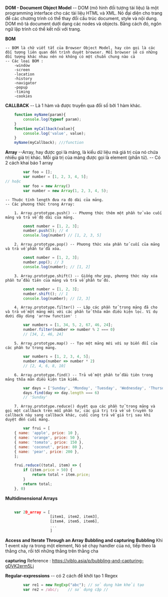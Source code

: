 **DOM - Document Object Model**
    -- DOM (mô hình đối tượng tài liệu) là một programming interface cho các tài liệu HTML và XML. Nó đại diện cho trang để các chương trình có thể thay đổi cấu trúc document, style và nội dung. DOM mô tả document dưới dạng các nodes và objects. Bằng cách đó, ngôn ngữ lập trình có thể kết nối với trang.

**BOM**

    -- BOM là chữ viết tắt của Browser Object Model, hay còn gọi là các đối tượng liên quan đến trình duyệt browser. Mỗi browser sẽ có những đối tượng khác nhau nên nó không có một chuẩn chung nào cả
    -- Các loại BOM : 
        -window
        -screen
        -location
        -history
        -navigator
        -popup
        -timing
        -cookies

**CALLBACK**
    -- Là 1 hàm và được truyền qua đổi số bởi 1 hàm khác.
```js
    function myName(param){
        console.log(typeof param);
    }
    function myCallback(value){
        console.log('value', value);
    }
    myName(myCallback); ///function
```

**Array**
    --Array, hay được gọi là mảng, là kiểu dữ liệu mà giá trị của nó chứa nhiều giá trị khác. Mỗi giá trị của mảng được gọi là element (phần tử).
    -- Có 2 cách khai báo 1 array
```js
        var foo = [];
        var number = [1, 2, 3, 4, 5];
// hoặc
        var foo = new Array()
        var number = new Array(1, 2, 3, 4, 5);
```

    -- Thuộc tính length đưa ra độ dài của mảng.
    -- Các phương thức trong Array: 

        1. Array.prototype.push() -- Phương thức thêm một phần tử vào cuối mảng và trả về độ dài của mảng.
```js
        const number = [1, 2, 3];
        number.push(5); // 4
        console.log(number) // [1, 2, 3, 5]
```

        2. Array.prototype.pop() -- Phương thức xóa phần tử cuối của mảng và trả về phần tử đã xóa.

```js
        const number = [1, 2, 3];
        number.pop(); // 3
        console.log(number); // [1, 2]
``` 
        3. Array.prototype.shift() -- Giống như pop, phương thức này xóa phần tử đầu tiên của mảng và trả về phần tử đó.
```js
        const number = [1, 2, 3];
        number.shift(); // 1
        console.log(number); // [2, 3]
```
        4. Array.prototype.filter() -- Lặp các phần tử trong mảng đã cho và trả về một mảng mới với các phần tử thõa mãn điều kiện lọc. Ví dụ dưới đây dùng 'arrow function' :
```js
        var numbers = [1, 34, 5, 2, 67, 46, 24];
        number.filter(number => number % 2 === 0)
        // [34, 2, 46, 24]
```

        5. Array.prototype.map() -- Tạo một mảng mới với sự biến đổi của các phần tử trong mảng.
```js
        var numbers = [1, 2, 3, 4, 5];
        number.map(number => number * 2)
        // [2, 4, 6, 8, 10]
```
        6. Array.prototype.find() -- Trả về một phần tử đầu tiên trong mảng thõa mãn điều kiện tìm kiếm.
```js
        var days = ['Sunday', 'Monday', 'Tuesday', 'Wednesday', 'Thursday', 'Friday'];
        days.find(day => day.length === 6)
        // 'Sunday'
```
        7. Array.prototype.reduce() duyệt qua các phần tử trong mảng và gọi một callback trên mỗi phần tử, các giá trị trả về sẽ truyền từ callback này sang callback khác, cuối cùng trả về giá trị sau khi duyệt đến cuối mảng.
```js
        var frui = [
    { name: 'apple', price: 10 },
    { name: 'orange', price: 50 },
    { name: 'tomato', price: 150 }, 
    { name: 'coconut', price: 80 },
    { name: 'pear', price: 200 },
    ];

    frui.reduce((total, item) => {
        if (item.price > 50) {
            return total + item.price;
        }
        return total;
    }, 0)
```


**Multidimensional Arrays**
```js   
            
	var 2D_array = [
					[item1, item2, item3],
					[item4, item5, item6],
					...
					]

```

**Access and Iterate Through an Array**
**Bubbling and capturing**
**Bubbling** Khi 1 event xảy ra trong một element, Nó sẽ chạy handler của nó, tiếp theo là thằng cha, rồi tới những thằng trên thằng cha

**capturing**
Reference : https://viblo.asia/p/bubbling-and-capturing-gDVK2erm5Lj


**Regular-expressions**
    -- có 2 cách để khởi tạo 1 Regex 
```js
        var re1 = new RegExp("abc"); // sử dụng hàm khởi tạo
        var re2 = /abc/;    // sử dụng cặp //
```